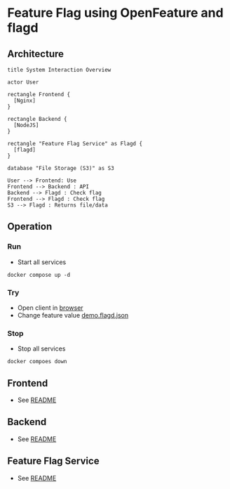# Feature Flag using OpenFeature and flagd
## Architecture
```plantuml
title System Interaction Overview

actor User

rectangle Frontend {
  [Nginx]
}

rectangle Backend {
  [NodeJS]
}

rectangle "Feature Flag Service" as Flagd {
  [flagd]
}

database "File Storage (S3)" as S3

User --> Frontend: Use
Frontend --> Backend : API
Backend --> Flagd : Check flag
Frontend --> Flagd : Check flag
S3 --> Flagd : Returns file/data

```
## Operation
### Run
- Start all services
```
docker compose up -d
```
### Try
- Open client in [browser](http://localhost:8080)
- Change feature value [demo.flagd.json](./flagd/flags/demo.flagd.json)
### Stop
- Stop all services
```
docker compoes down
```
## Frontend
- See [README](./client/README.md)
## Backend
- See [README](./server/README.md)
## Feature Flag Service
- See [README](./flagd/README.md)
